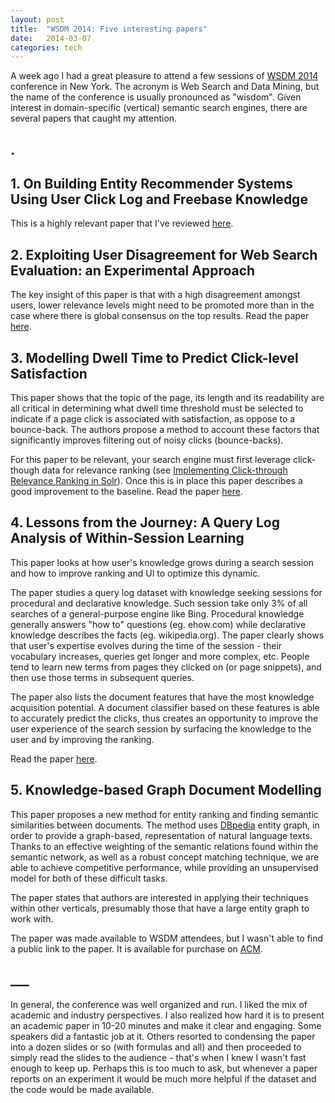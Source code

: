 ```yaml
---
layout: post
title:  "WSDM 2014: Five interesting papers"
date:   2014-03-07
categories: tech
---
```

A week ago I had a great pleasure to attend a few sessions of [WSDM 2014](www.wsdm-conference.org/2014) conference in New York. The acronym is Web Search and Data Mining, but the name of the conference is usually pronounced as "wisdom". Given interest in domain-specific (vertical) semantic search engines, there are several papers that caught my attention. 
## .


## 1. On Building Entity Recommender Systems Using User Click Log and Freebase Knowledge
This is a highly relevant paper that I've reviewed [here](http://weblog.smirnov.ca/tech/2014/03/06/Research-paper-review.-On-Building-Entity-Recommender-Systems-Using-User-Click-Log-and-Freebase-Knowledge.html).
## 2. Exploiting User Disagreement for Web Search Evaluation: an Experimental Approach
The key insight of this paper is that with a high disagreement amongst users, lower relevance levels might need to be promoted more than in the case where there is global consensus on the top results.
Read the paper [here](wwwhome.ewi.utwente.nl/~hiemstra/papers/wsdm2014.pdf).
## 3. Modelling Dwell Time to Predict Click-level Satisfaction
This paper shows that the topic of the page, its length and its readability are all critical in determining what dwell time threshold must be selected to indicate if a page click is associated with satisfaction, as oppose to a bounce-back. The authors propose a method to account these factors that significantly improves filtering out of noisy clicks (bounce-backs). 

For this paper to be relevant, your search engine must first leverage click-though data for relevance ranking (see [Implementing Click-through Relevance Ranking in Solr](http://www.slideshare.net/LucidImagination/bialecki-andrzej-clickthroughrelevancerankinginsolrlucidworksenterprise)). Once this is in place this paper describes a good improvement to the baseline.
Read the paper [here](http://research.microsoft.com/en-us/um/people/ryenw/papers/KimWSDM2014.pdf).
## 4. Lessons from the Journey: A Query Log Analysis of Within-Session Learning 
This paper looks at how user's knowledge grows during a search session and how to improve ranking and UI to optimize this dynamic.

The paper studies a query log dataset with knowledge seeking sessions for procedural and declarative knowledge. Such session take only 3% of all searches of a general-purpose engine like Bing. Procedural knowledge generally answers "how to" questions (eg. ehow.com) while declarative knowledge describes the facts (eg. wikipedia.org). The paper clearly shows that user's expertise evolves during the time of the session - their vocabulary increases, queries get longer and more complex, etc. People tend to learn new terms from pages they clicked on (or page snippets), and then use those terms in subsequent queries.

The paper also lists the document features that have the most knowledge acquisition potential. A document classifier based on these features is able to accurately predict the clicks, thus creates an opportunity to improve the user experience of the search session by surfacing the knowledge to the user and by improving the ranking.

Read the paper [here](http://research.microsoft.com/en-us/um/people/teevan/publications/papers/wsdm14.pdf).

## 5. Knowledge-based Graph Document Modelling
This paper proposes a new method for entity ranking and finding semantic similarities between documents. The method uses [DBpedia](www.dbpedia.org) entity graph, in order to provide a graph-based, representation of natural language texts. Thanks to an effective weighting of the semantic relations found within the semantic network, as well as a robust concept matching technique, we are able to achieve competitive performance, while providing an unsupervised model for both of these difficult tasks.

The paper states that authors are interested in applying their techniques within other verticals, presumably those that have a large entity graph to work with.

The paper was made available to WSDM attendees, but I wasn't able to find a public link to the paper. It is available for purchase on [ACM](http://dl.acm.org/citation.cfm?id=2556250&dl=ACM&coll=DL&CFID=293807221&CFTOKEN=56074720).

## ___
In general, the conference was well organized and run. I liked the mix of academic and industry perspectives. I also realized how hard it is to present an academic paper in 10-20 minutes and make it clear and engaging. Some speakers did a fantastic job at it. Others resorted to condensing the paper into a dozen slides or so (with formulas and all) and then proceeded to simply read the slides to the audience - that's when I knew I wasn't fast enough to keep up. Perhaps this is too much to ask, but whenever a paper reports on an experiment it would be much more helpful if the dataset and the code would be made available.

